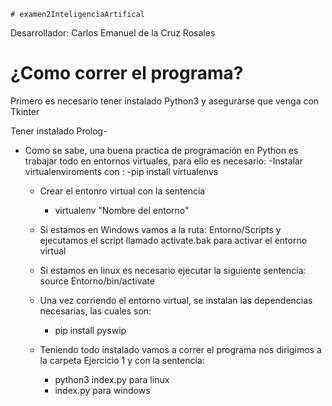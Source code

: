     # examen2InteligenciaArtifical
Desarrollador: Carlos Emanuel de la Cruz Rosales

# ¿Como correr el programa?

Primero es necesario tener instalado Python3 y asegurarse que venga con Tkinter

Tener instalado Prolog-
   
- Como se sabe, una buena practica de programación en Python es trabajar todo en entornos virtuales, para ello es necesario:
   -Instalar virtualenviroments con :
      -pip install virtualenvs
  
  - Crear el entonro virtual con la sentencia 
    - virtualenv "Nombre del entorno"
 
  - Si estamos en Windows vamos a la ruta: Entorno/Scripts y ejecutamos el script llamado activate.bak para activar el entorno    virtual
  
  - Si estamos en linux es necesario ejecutar la siguiente sentencia: source Entorno/bin/activate
  
  - Una vez corriendo el entorno virtual, se instalan las dependencias necesarias, las cuales son:
  
    - pip install pyswip 
    
  - Teniendo todo instalado vamos a correr el programa nos dirigimos a la carpeta Ejercicio 1 y  con la sentencia:
      - python3 index.py para linux
      - index.py para windows
   
